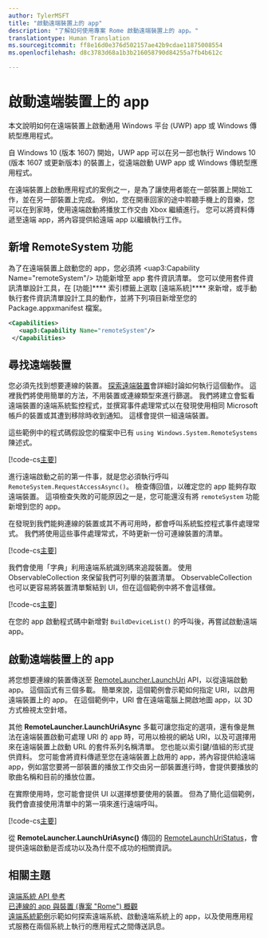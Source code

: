 ```yaml
---
author: TylerMSFT
title: "啟動遠端裝置上的 app"
description: "了解如何使用專案 Rome 啟動遠端裝置上的 app。"
translationtype: Human Translation
ms.sourcegitcommit: ff8e16d0e376d502157ae42b9cdae11875008554
ms.openlocfilehash: d8c3783d68a1b3b216058790d84255a7fb4b612c

---
```


# 啟動遠端裝置上的 app

本文說明如何在遠端裝置上啟動通用 Windows 平台 (UWP) app 或 Windows 傳統型應用程式。

自 Windows 10 (版本 1607) 開始，UWP app 可以在另一部也執行 Windows 10 (版本 1607 或更新版本) 的裝置上，從遠端啟動 UWP app 或 Windows 傳統型應用程式。

在遠端裝置上啟動應用程式的案例之一，是為了讓使用者能在一部裝置上開始工作，並在另一部裝置上完成。 例如，您在開車回家的途中聆聽手機上的音樂，您可以在到家時，使用遠端啟動將播放工作交由 Xbox 繼續進行。 您可以將資料傳遞至遠端 app，將內容提供給遠端 app 以繼續執行工作。

## 新增 RemoteSystem 功能

為了在遠端裝置上啟動您的 app，您必須將 &lt;uap3:Capability Name="remoteSystem"/&gt; 功能新增至 app 套件資訊清單。 您可以使用套件資訊清單設計工具，在 [功能]**** 索引標籤上選取 [遠端系統]**** 來新增，或手動執行套件資訊清單設計工具的動作，並將下列項目新增至您的 Package.appxmanifest 檔案。

``` xml
<Capabilities>
   <uap3:Capability Name="remoteSystem"/>
 </Capabilities>
```
## 尋找遠端裝置

您必須先找到想要連線的裝置。 [探索遠端裝置](discover-remote-devices.md)會詳細討論如何執行這個動作。 這裡我們將使用簡單的方法，不用裝置或連線類型來進行篩選。 我們將建立會監看遠端裝置的遠端系統監控程式，並撰寫事件處理常式以在發現使用相同 Microsoft 帳戶的裝置或其遭到移除時收到通知。 這樣會提供一組遠端裝置。

這些範例中的程式碼假設您的檔案中已有 `using Windows.System.RemoteSystems` 陳述式。

[!code-cs[主要](./code/RemoteLaunchScenario/MainPage.xaml.cs#SnippetBuildDeviceList)]

進行遠端啟動之前的第一件事，就是您必須執行呼叫 `RemoteSystem.RequestAccessAsync()`。 檢查傳回值，以確定您的 app 能夠存取遠端裝置。 這項檢查失敗的可能原因之一是，您可能還沒有將 `remoteSystem` 功能新增到您的 app。

在發現到我們能夠連線的裝置或其不再可用時，都會呼叫系統監控程式事件處理常式。 我們將使用這些事件處理常式，不時更新一份可連線裝置的清單。

[!code-cs[主要](./code/RemoteLaunchScenario/MainPage.xaml.cs#SnippetEventHandlers)]

我們會使用「字典」利用遠端系統識別碼來追蹤裝置。 使用 ObservableCollection 來保留我們可列舉的裝置清單。 ObservableCollection 也可以更容易將裝置清單繫結到 UI，但在這個範例中將不會這樣做。

[!code-cs[主要](./code/RemoteLaunchScenario/MainPage.xaml.cs#SnippetMembers)]

在您的 app 啟動程式碼中新增對 `BuildDeviceList()` 的呼叫後，再嘗試啟動遠端 app。

## 啟動遠端裝置上的 app

將您想要連線的裝置傳送至 [RemoteLauncher.LaunchUri](https://msdn.microsoft.com/en-us/library/windows/apps/windows.system.remotelauncher.launchuriasync.aspx) API，以從遠端啟動 app。 這個函式有三個多載。 簡單來說，這個範例會示範如何指定 URI，以啟用遠端裝置上的 app。 在這個範例中，URI 會在遠端電腦上開啟地圖 app，以 3D 方式檢視太空針塔。

其他 **RemoteLauncher.LaunchUriAsync** 多載可讓您指定的選項，還有像是無法在遠端裝置啟動可處理 URI 的 app 時，可用以檢視的網站 URI，以及可選擇用來在遠端裝置上啟動 URL 的套件系列名稱清單。 您也能以索引鍵/值組的形式提供資料。 您可能會將資料傳遞至您在遠端裝置上啟用的 app，將內容提供給遠端 app，例如當您要將一部裝置的播放工作交由另一部裝置進行時，會提供要播放的歌曲名稱和目前的播放位置。

在實際使用時，您可能會提供 UI 以選擇想要使用的裝置。 但為了簡化這個範例，我們會直接使用清單中的第一項來進行遠端呼叫。

[!code-cs[主要](./code/RemoteLaunchScenario/MainPage.xaml.cs#SnippetRemoteUriLaunch)]

從 **RemoteLauncher.LaunchUriAsync()** 傳回的 [RemoteLaunchUriStatus](https://msdn.microsoft.com/en-us/library/windows/apps/windows.system.remotelaunchuristatus.aspx)，會提供遠端啟動是否成功以及為什麼不成功的相關資訊。

## 相關主題

[遠端系統 API 參考](https://msdn.microsoft.com/en-us/library/windows/apps/Windows.System.RemoteSystems)  
[已連線的 app 與裝置 (專案 "Rome") 概觀](connected-apps-and-devices.md)  
[遠端系統範例](https://github.com/Microsoft/Windows-universal-samples/tree/dev/Samples/RemoteSystems )示範如何探索遠端系統、啟動遠端系統上的 app，以及使用應用程式服務在兩個系統上執行的應用程式之間傳送訊息。



<!--HONumber=Aug16_HO5-->


